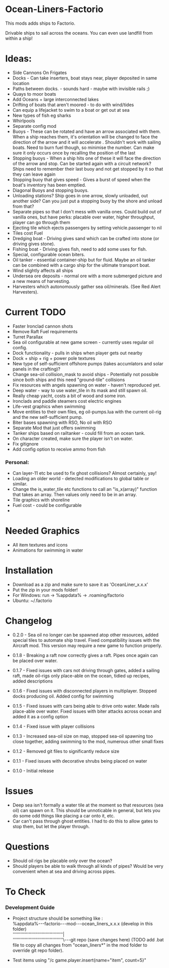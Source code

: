 # Ocean-Liners-Factorio
This mods adds ships to Factorio.

Drivable ships to sail across the oceans. You can even use landfill from within a ship!

# Ideas: <br>

* Side Cannons On Frigates <br>
* Docks - Can take inserters, boat stays near, player deposited in same location <br>
* Paths between docks. - sounds hard - maybe with invisible rails ;) <br>
* Quays to moor boats
* Add Oceans + large interconnected lakes
* Drifting of boats that aren't moored - to do with wind/tides
* Can equip a lifejacket to swim to a boat or get out at sea
* New types of fish eg sharks
* Whirlpools
* Separate config mod
* Buoys - These can be rotated and have an arrow associated with them. When a ship reaches them, it's orientation will be changed to face the direction of the arrow and it will accelerate . Shouldn't work with sailing boats. Need to burn fuel though, so minimise the number. Can make sure it only occurs once by recalling the position of the last
* Stopping buoys - When a ship hits one of these it will face the direction of the arrow and stop. Can be started again with a circuit network? Ships need to remember their last buoy and not get stopped by it so that they can leave again
* Stopping buoy that gives speed - Gives a burst of speed when the boat's inventory has been emptied.
* Diagonal Buoys and stopping buoys.
* Unloading stations? Ship goes in one arrow, slowly unloaded, out another side? Can you just put a stopping buoy by the shore and unload from that?
* Separate pipes so that I don't mess with vanilla ones. Could build out of vanilla ones, but have perks: placable over water, higher throughput, player can go through them
* Ejecting tile which ejects passengers by setting vehicle.passenger to nil
* Tiles cost Fuel
* Dredging boat - Driving gives sand which can be crafted into stone (or driving gives stone).
* Fishing boat - Driving gives fish, need to add some uses for fish.
* Special, configurable ocean biters.
* Oil tanker - essential container-ship but for fluid. Maybe an oil tanker can be combined with a cargo ship for the ultimate transport boat.
* Wind slightly affects all ships
* Undersea ore deposits - normal ore with a more submerged picture and a new means of harvesting.
* Harvesters which autonomously gather sea oil/minerals. (See Red Alert Harvesters).



# Current TODO <br>

* Faster Ironclad cannon shots
* Remove Raft Fuel requirements
* Turret Parallax <br>
* Sea oil configurable at new game screen - currently uses regular oil config.
* Dock functionality - pulls in ships when player gets out nearby <br>
* Dock + ship + rig + power pole textures  <br>
* New type of self-sufficient offshore pumps (takes accumlators and solar panels in the crafting)?
* Change sea-oil collision_mask to avoid ships - Potentially not possible since both ships and this need "ground-tile" collisions
* Fix resources with angels spawning on water - haven't reproduced yet.
* Deep water - way to use water_tile in its mask and still spawn oil.
* Really cheap yacht, costs a bit of wood and some iron.
* Ironclads and paddle steamers cost electric engines
* Life-vest graphics when swimming
* Move entities to their own files, eg oil-pumps.lua with the current oil-rig and the new self-sufficient pump.
* Biter bases spawning with RSO, No oil with RSO
* Separate Mod that just offers swimming
* Tanker ships based on railtanker - could fill from an ocean tank.
* On character created, make sure the player isn't on water.
* Fix gitignore
* Add config option to receive ammo from fish

### Personal:

* Can layer-11 etc be used to fix ghost collisions? Almost certainly, yay!
* Loading an older world - detected modifications to global table or similar.
* Change the is_water_tile etc functions to call an "is_x(array)" function that takes an array. Then values only need to be in an array.
* Tile graphics with shoreline
* Fuel cost - could be configurable
*




# Needed Graphics
* All item textures and icons
* Animations for swimming in water


# Installation <br>

* Download as a zip and make sure to save it as 'OceanLiner_x.x.x' <br>
* Put the zip in your mods folder! <br>
* For Windows:  run -> %appdata% -> .roaming/factorio <br>
* Ubuntu: ~/.factorio


# Changelog <br>

* 0.2.0 - Sea oil no longer can be spawned atop other resources, added special tiles to automate ship travel. Fixed compatibility issues with the Aircraft mod. This version may require a new game to function properly.

* 0.1.8 - Breaking a raft now correctly gives a raft. Pipes once again can be placed over water.
* 0.1.7 - Fixed issues with cars not driving through gates, added a sailing raft, made oil-rigs only place-able on the ocean, tidied up recipes, added descriptions
* 0.1.6 - Fixed issues with disconnected players in multiplayer. Stopped docks producing oil. Added config for swimming
* 0.1.5 - Fixed issues with cars being able to drive onto water. Made rails place-able over water. Fixed issues with biter attacks across ocean and added it as a config option
* 0.1.4 - Fixed issue with player collisions
* 0.1.3 - Increased sea-oil size on map, stopped sea-oil spawning too close together, adding swimming to the mod, numerous other small fixes
* 0.1.2 - Removed git files to significantly reduce size
* 0.1.1 - Fixed issues with decorative shrubs being placed on water
* 0.1.0 - Initial release

# Issues <br>

* Deep sea isn't formally a water tile at the moment so that resources (sea oil) can spawn on it. This should be unnoticable in general, but lets you do some odd things like placing a car onto it, etc.
* Car can't pass through ghost entities. I had to do this to allow gates to stop them, but let the player through.


# Questions <br>

* Should oil rigs be placable only over the ocean?
* Should players be able to walk through all kinds of pipes? Would be very convenient when at sea and driving across pipes.

# To Check <br>

### Development Guide
* Project structure should be something like : <br>
%appdata%---factorio---mod---ocean_liners_x.x.x (develop in this folder) <br>
 ''''''''''''''''''''''''''''''''''''''|<br>
 ''''''''''''''''''''''''''''''''''''''\\---git repo (save changes here) (TODO add .bat file to copy all changes from "ocean_liners*" in the mod folder to override git repo folder).

* Test items using "/c game.player.insert{name="item", count=5}"
